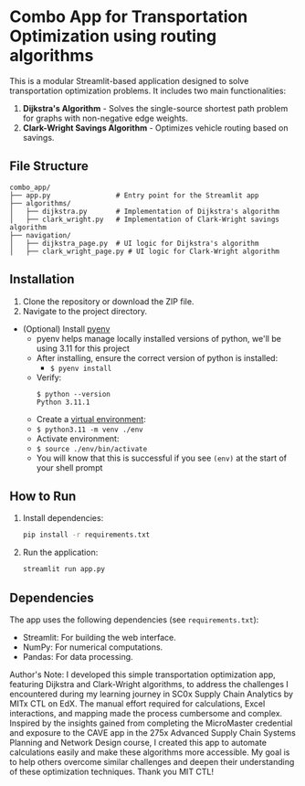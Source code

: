 # Combo App for Transportation Optimization using routing algorithms

This is a modular Streamlit-based application designed to solve transportation optimization problems. It includes two main functionalities:

1. **Dijkstra's Algorithm** - Solves the single-source shortest path problem for graphs with non-negative edge weights.
2. **Clark-Wright Savings Algorithm** - Optimizes vehicle routing based on savings.

## File Structure
```
combo_app/
├── app.py                # Entry point for the Streamlit app
├── algorithms/
│   ├── dijkstra.py       # Implementation of Dijkstra's algorithm
│   ├── clark_wright.py   # Implementation of Clark-Wright savings algorithm
├── navigation/
│   ├── dijkstra_page.py  # UI logic for Dijkstra's algorithm
│   ├── clark_wright_page.py # UI logic for Clark-Wright algorithm
```

## Installation
1. Clone the repository or download the ZIP file.
2. Navigate to the project directory.

- (Optional) Install [pyenv](https://github.com/pyenv/pyenv#installation)
  - pyenv helps manage locally installed versions of python, we'll be using 3.11 for this project
  - After installing, ensure the correct version of python is installed:
    - `$ pyenv install`
  - Verify:
    ```shell
    $ python --version
    Python 3.11.1
    ```
   - Create a [virtual environment](https://docs.python.org/3/library/venv.html#creating-virtual-environments):
   - `$ python3.11 -m venv ./env`
   - Activate environment:
   - `$ source ./env/bin/activate`
   - You will know that this is successful if you see `(env)` at the start of your shell prompt

## How to Run
1. Install dependencies:
   ```bash
   pip install -r requirements.txt
   ```
2. Run the application:
   ```bash
   streamlit run app.py
   ```

## Dependencies
The app uses the following dependencies (see `requirements.txt`):
- Streamlit: For building the web interface.
- NumPy: For numerical computations.
- Pandas: For data processing.

Author's Note: I developed this simple transportation optimization app, featuring Dijkstra and Clark-Wright algorithms, to address the challenges I encountered during my learning journey in SC0x Supply Chain Analytics by MITx CTL on EdX. The manual effort required for calculations, Excel interactions, and mapping made the process cumbersome and complex. Inspired by the insights gained from completing the MicroMaster credential and exposure to the CAVE app in the 275x Advanced Supply Chain Systems Planning and Network Design course, I created this app to automate calculations easily and make these algorithms more accessible. My goal is to help others overcome similar challenges and deepen their understanding of these optimization techniques. Thank you MIT CTL!

